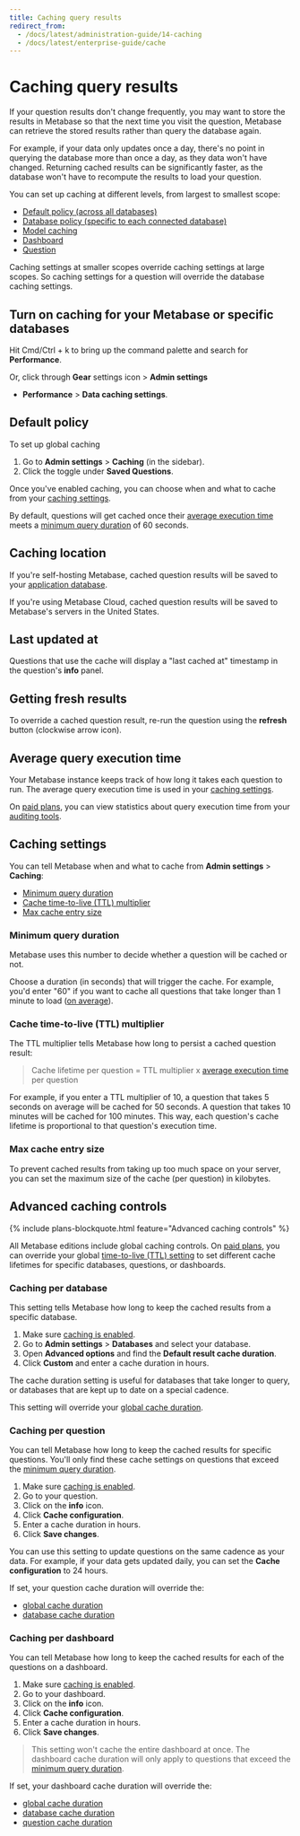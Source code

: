 ```yaml
---
title: Caching query results
redirect_from:
  - /docs/latest/administration-guide/14-caching
  - /docs/latest/enterprise-guide/cache
---
```


# Caching query results

If your question results don't change frequently, you may want to store the results in Metabase so that the next time you visit the question, Metabase can retrieve the stored results rather than query the database again.

For example, if your data only updates once a day, there's no point in querying the database more than once a day, as they data won't have changed. Returning cached results can be significantly faster, as the database won't have to recompute the results to load your question.

You can set up caching at different levels, from largest to smallest scope:

- [Default policy (across all databases)](#default-caching-policy)
- [Database policy (specific to each connected database)](#database-policy)
- [Model caching](../data-modeling/models.md#model-caching)
- [Dashboard](#Dashboard-caching)
- [Question](#question-caching)

Caching settings at smaller scopes override caching settings at large scopes. So caching settings for a question will override the database caching settings.

## Turn on caching for your Metabase or specific databases

Hit Cmd/Ctrl + k to bring up the command palette and search for **Performance**.

Or, click through **Gear** settings icon > **Admin settings**
- **Performance** > **Data caching settings**.

## Default policy

To set up global caching

1. Go to **Admin settings** > **Caching** (in the sidebar).
2. Click the toggle under **Saved Questions**.

Once you've enabled caching, you can choose when and what to cache from your [caching settings](#caching-settings).

By default, questions will get cached once their [average execution time](#average-query-execution-time) meets a [minimum query duration](#minimum-query-duration) of 60 seconds.

## Caching location

If you're self-hosting Metabase, cached question results will be saved to your [application database](../installation-and-operation/configuring-application-database.md).

If you're using Metabase Cloud, cached question results will be saved to Metabase's servers in the United States.

## Last updated at

Questions that use the cache will display a "last cached at" timestamp in the question's **info** panel.

## Getting fresh results

To override a cached question result, re-run the question using the **refresh** button (clockwise arrow icon).

## Average query execution time

Your Metabase instance keeps track of how long it takes each question to run. The average query execution time is used in your [caching settings](#caching-settings).

On [paid plans](https://www.metabase.com/pricing/), you can view statistics about query execution time from your [auditing tools](../usage-and-performance-tools/audit.md).

## Caching settings

You can tell Metabase when and what to cache from **Admin settings** > **Caching**:

- [Minimum query duration](#minimum-query-duration)
- [Cache time-to-live (TTL) multiplier](#cache-time-to-live-ttl-multiplier)
- [Max cache entry size](#max-cache-entry-size)

### Minimum query duration

Metabase uses this number to decide whether a question will be cached or not.

Choose a duration (in seconds) that will trigger the cache. For example, you'd enter "60" if you want to cache all questions that take longer than 1 minute to load ([on average](#average-query-execution-time)).

### Cache time-to-live (TTL) multiplier

The TTL multiplier tells Metabase how long to persist a cached question result:

> Cache lifetime per question = TTL multiplier x [average execution time](#average-query-execution-time) per question

For example, if you enter a TTL multiplier of 10, a question that takes 5 seconds on average will be cached for 50 seconds. A question that takes 10 minutes will be cached for 100 minutes. This way, each question's cache lifetime is proportional to that question's execution time.

### Max cache entry size

To prevent cached results from taking up too much space on your server, you can set the maximum size of the cache (per question) in kilobytes.

## Advanced caching controls

{% include plans-blockquote.html feature="Advanced caching controls" %}

All Metabase editions include global caching controls. On [paid plans](https://www.metabase.com/pricing/), you can override your global [time-to-live (TTL) setting](#cache-time-to-live-ttl-multiplier) to set different cache lifetimes for specific databases, questions, or dashboards.

### Caching per database

This setting tells Metabase how long to keep the cached results from a specific database.

1. Make sure [caching is enabled](#enabling-global-caching).
2. Go to **Admin settings** > **Databases** and select your database.
3. Open **Advanced options** and find the **Default result cache duration**.
4. Click **Custom** and enter a cache duration in hours.

The cache duration setting is useful for databases that take longer to query, or databases that are kept up to date on a special cadence.

This setting will override your [global cache duration](#cache-time-to-live-ttl-multiplier).

### Caching per question

You can tell Metabase how long to keep the cached results for specific questions. You'll only find these cache settings on questions that exceed the [minimum query duration](#minimum-query-duration).

1. Make sure [caching is enabled](#enabling-global-caching).
2. Go to your question.
3. Click on the **info** icon.
4. Click **Cache configuration**.
5. Enter a cache duration in hours.
6. Click **Save changes**.

You can use this setting to update questions on the same cadence as your data. For example, if your data gets updated daily, you can set the **Cache configuration** to 24 hours.

If set, your question cache duration will override the:

- [global cache duration](#cache-time-to-live-ttl-multiplier)
- [database cache duration](#caching-per-database)

### Caching per dashboard

You can tell Metabase how long to keep the cached results for each of the questions on a dashboard.

1. Make sure [caching is enabled](#enabling-global-caching).
2. Go to your dashboard.
3. Click on the **info** icon.
4. Click **Cache configuration**.
5. Enter a cache duration in hours.
6. Click **Save changes**.

> This setting won't cache the entire dashboard at once. The dashboard cache duration will only apply to questions that exceed the [minimum query duration](#minimum-query-duration).

If set, your dashboard cache duration will override the:

- [global cache duration](#cache-time-to-live-ttl-multiplier)
- [database cache duration](#caching-per-database)
- [question cache duration](#caching-per-question)
